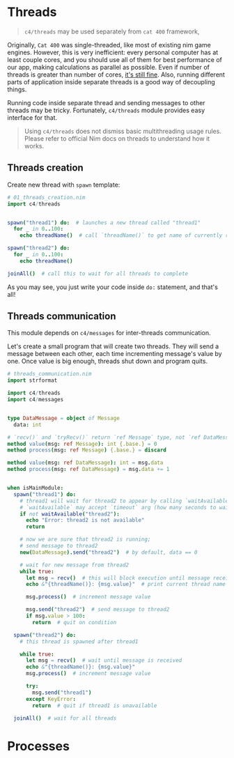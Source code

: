 Threads
=======

> `c4/threads` may be used separately from `cat 400` framework,

Originally, `Cat 400` was single-threaded, like most of existing nim game engines. However, this is very inefficient: every personal computer has at least couple cores, and you should use all of them for best performance of our app, making calculations as parallel as possible. Even if number of threads is greater than number of cores, [it's still fine](https://stackoverflow.com/questions/3126154/multithreading-what-is-the-point-of-more-threads-than-cores). Also, running different parts of application inside separate threads is a good way of decoupling things.

Running code inside separate thread and sending messages to other threads may be tricky. Fortunately, `c4/threads`  module provides easy interface for that.

> Using `c4/threads` does not dismiss basic multithreading usage rules. Please refer to official Nim docs on threads to understand how it works.

Threads creation
-------

Create new thread with `spawn` template:

```nim
# 01_threads_creation.nim
import c4/threads


spawn("thread1") do:  # launches a new thread called "thread1"
  for _ in 0..100:
    echo threadName()  # call `threadName()` to get name of currently running thread

spawn("thread2") do:
  for _ in 0..100:
    echo threadName()

joinAll()  # call this to wait for all threads to complete
```

As you may see, you just write your code inside `do:` statement, and that's all!

Threads communication
----

This module depends on `c4/messages` for inter-threads communication.

Let's create a small program that will create two threads. They will send a message between each other, each time incrementing message's value by one. Once value is big enough, threads shut down and program quits.


```nim
# threads_communication.nim
import strformat

import c4/threads
import c4/messages


type DataMessage = object of Message
  data: int

# `recv()` and `tryRecv()` return `ref Message` type, not `ref DataMessage` -> we need to use methods to perform runtime type-specific actions, thus we define `process()` and `value()` methods
method value(msg: ref Message): int {.base.} = 0
method process(msg: ref Message) {.base.} = discard

method value(msg: ref DataMessage): int = msg.data
method process(msg: ref DataMessage) = msg.data += 1


when isMainModule:
  spawn("thread1") do:
    # thread1 will wait for thread2 to appear by calling `waitAvailable`;
    # `waitAvailable` may accept `timeout` arg (how many seconds to wait) and `interval` arg (how often to check for thread)
    if not waitAvailable("thread2"):
      echo "Error: thread2 is not available"
      return

    # now we are sure that thread2 is running;
    # send message to thread2
    new(DataMessage).send("thread2")  # by default, data == 0

    # wait for new message from thread2
    while true:
      let msg = recv()  # this will block execution until message received; for non-blocking behaviour use `tryRecv()`
      echo &"{threadName()}: {msg.value}"  # print current thread name and message value

      msg.process()  # increment message value

      msg.send("thread2")  # send message to thread2
      if msg.value > 100:
        return  # quit on condition

  spawn("thread2") do:
    # this thread is spawned after thread1

    while true:
      let msg = recv()  # wait until message is received
      echo &"{threadName()}: {msg.value}"
      msg.process()  # increment message value

      try:
        msg.send("thread1")
      except KeyError:
        return  # quit if thread1 is unavailable

  joinAll()  # wait for all threads
```

Processes
=========

